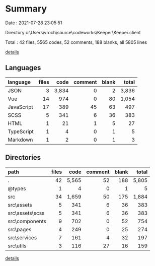 # Summary

Date : 2021-07-28 23:05:51

Directory c:\Users\vroch\source\codeworks\Keeper\Keeper.client

Total : 42 files,  5565 codes, 52 comments, 188 blanks, all 5805 lines

[details](details.md)

## Languages
| language | files | code | comment | blank | total |
| :--- | ---: | ---: | ---: | ---: | ---: |
| JSON | 3 | 3,834 | 0 | 2 | 3,836 |
| Vue | 14 | 974 | 0 | 80 | 1,054 |
| JavaScript | 17 | 389 | 45 | 63 | 497 |
| SCSS | 5 | 341 | 6 | 36 | 383 |
| HTML | 1 | 21 | 1 | 5 | 27 |
| TypeScript | 1 | 4 | 0 | 1 | 5 |
| Markdown | 1 | 2 | 0 | 1 | 3 |

## Directories
| path | files | code | comment | blank | total |
| :--- | ---: | ---: | ---: | ---: | ---: |
| . | 42 | 5,565 | 52 | 188 | 5,805 |
| @types | 1 | 4 | 0 | 1 | 5 |
| src | 34 | 1,659 | 50 | 175 | 1,884 |
| src\assets | 5 | 341 | 6 | 36 | 383 |
| src\assets\scss | 5 | 341 | 6 | 36 | 383 |
| src\components | 9 | 702 | 0 | 52 | 754 |
| src\pages | 4 | 249 | 0 | 25 | 274 |
| src\services | 7 | 161 | 4 | 32 | 197 |
| src\utils | 3 | 116 | 27 | 16 | 159 |

[details](details.md)